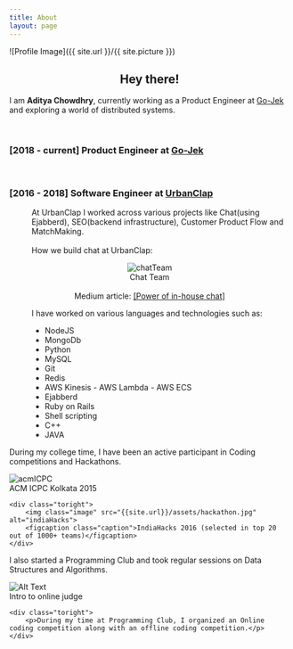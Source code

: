 ```yaml
---
title: About
layout: page
---
```

![Profile Image]({{ site.url }}/{{ site.picture }})

<center><h2>Hey there!</h2></center>
<p>I am <b>Aditya Chowdhry</b>, currently working as a Product Engineer at <a href="https://www.gojek.io/" target="_blank">Go-Jek</a> and exploring a world of distributed systems.</p>
<br>
<h3>[2018 - current] Product Engineer at <a href="https://www.gojek.io/" target="_blank">Go-Jek</a> </h3>
<!--img class="smaller-image" src="{{site.url}}/assets/gojek_logo.png" alt="Go-jek"-->
<br>
<h3>[2016 - 2018] Software Engineer at <a href="https://www.urbanclap.com/" target="_blank">UrbanClap</a> </h3>
<!--img class="image" src="{{site.url}}/assets/uc_logo.png" alt="UrbanClap"-->
<p style="margin-left: 40px">
   At UrbanClap I worked across various projects like Chat(using Ejabberd), SEO(backend infrastructure), Customer Product Flow and MatchMaking.<br><br>
   How we build chat at UrbanClap:
</p>
   <center>
        <img class="image" src="{{site.url}}/assets/chat_team.jpg" alt="chatTeam">
        <figcaption class="caption">Chat Team</figcaption><br>
        Medium article: <a href="https://medium.com/urbanclap-engineering/power-of-in-house-chat-d05601b01e48" target="_blank">[Power of in-house chat]</a>
    </center>
<p style="margin-left: 40px">
    I have worked on various languages and technologies such as:
    <ul style="margin-left: 40px" class="skill-list">
	    <li>NodeJS</li>
	    <li>MongoDb</li>
	    <li>Python</li>
	    <li>MySQL</li>
	    <li>Git</li>
	    <li>Redis</li>
	    <li>AWS Kinesis - AWS Lambda - AWS ECS</li>
	    <li>Ejabberd</li>
	    <li>Ruby on Rails</li>
	    <li>Shell scripting</li>
	    <li>C++</li>
	    <li>JAVA</li>
    </ul>
</p>

<p>During my college time, I have been an active participant in Coding competitions and Hackathons.</p>

<div class="side-by-side">
    <div class="toleft">
        <img class="image" src="{{site.url}}/assets/acm.jpg" alt="acmICPC">
        <figcaption class="caption">ACM ICPC Kolkata 2015</figcaption>
    </div>

    <div class="toright">
    	<img class="image" src="{{site.url}}/assets/hackathon.jpg" alt="indiaHacks">
        <figcaption class="caption">IndiaHacks 2016 (selected in top 20 out of 1000+ teams)</figcaption>
    </div>
</div>

<p>I also started a Programming Club and took regular sessions on Data Structures and Algorithms.</p>

<div class="side-by-side">
    <div class="toleft">
        <img class="image" src="{{site.url}}/assets/session.jpg" alt="Alt Text">
        <figcaption class="caption">Intro to online judge</figcaption>
    </div>

    <div class="toright">
    	<p>During my time at Programming Club, I organized an Online coding competition along with an offline coding competition.</p>
    </div>
</div>



